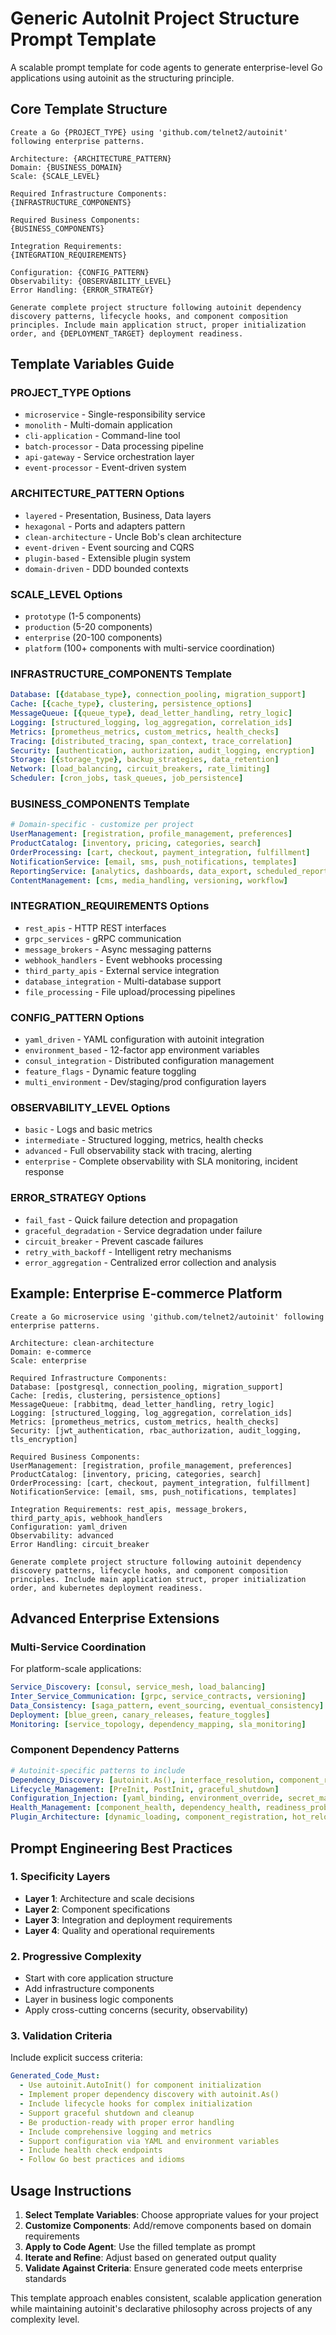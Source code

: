 # Generic AutoInit Project Structure Prompt Template

A scalable prompt template for code agents to generate enterprise-level Go applications using autoinit as the structuring principle.

## Core Template Structure

```
Create a Go {PROJECT_TYPE} using 'github.com/telnet2/autoinit' following enterprise patterns. 

Architecture: {ARCHITECTURE_PATTERN}
Domain: {BUSINESS_DOMAIN}
Scale: {SCALE_LEVEL}

Required Infrastructure Components:
{INFRASTRUCTURE_COMPONENTS}

Required Business Components:
{BUSINESS_COMPONENTS}

Integration Requirements:
{INTEGRATION_REQUIREMENTS}

Configuration: {CONFIG_PATTERN}
Observability: {OBSERVABILITY_LEVEL}
Error Handling: {ERROR_STRATEGY}

Generate complete project structure following autoinit dependency discovery patterns, lifecycle hooks, and component composition principles. Include main application struct, proper initialization order, and {DEPLOYMENT_TARGET} deployment readiness.
```

## Template Variables Guide

### PROJECT_TYPE Options
- `microservice` - Single-responsibility service
- `monolith` - Multi-domain application  
- `cli-application` - Command-line tool
- `batch-processor` - Data processing pipeline
- `api-gateway` - Service orchestration layer
- `event-processor` - Event-driven system

### ARCHITECTURE_PATTERN Options
- `layered` - Presentation, Business, Data layers
- `hexagonal` - Ports and adapters pattern
- `clean-architecture` - Uncle Bob's clean architecture
- `event-driven` - Event sourcing and CQRS
- `plugin-based` - Extensible plugin system
- `domain-driven` - DDD bounded contexts

### SCALE_LEVEL Options
- `prototype` (1-5 components)
- `production` (5-20 components) 
- `enterprise` (20-100 components)
- `platform` (100+ components with multi-service coordination)

### INFRASTRUCTURE_COMPONENTS Template
```yaml
Database: [{database_type}, connection_pooling, migration_support]
Cache: [{cache_type}, clustering, persistence_options]  
MessageQueue: [{queue_type}, dead_letter_handling, retry_logic]
Logging: [structured_logging, log_aggregation, correlation_ids]
Metrics: [prometheus_metrics, custom_metrics, health_checks]
Tracing: [distributed_tracing, span_context, trace_correlation]
Security: [authentication, authorization, audit_logging, encryption]
Storage: [{storage_type}, backup_strategies, data_retention]
Network: [load_balancing, circuit_breakers, rate_limiting]
Scheduler: [cron_jobs, task_queues, job_persistence]
```

### BUSINESS_COMPONENTS Template  
```yaml
# Domain-specific - customize per project
UserManagement: [registration, profile_management, preferences]
ProductCatalog: [inventory, pricing, categories, search]
OrderProcessing: [cart, checkout, payment_integration, fulfillment]
NotificationService: [email, sms, push_notifications, templates]
ReportingService: [analytics, dashboards, data_export, scheduled_reports]
ContentManagement: [cms, media_handling, versioning, workflow]
```

### INTEGRATION_REQUIREMENTS Options
- `rest_apis` - HTTP REST interfaces
- `grpc_services` - gRPC communication
- `message_brokers` - Async messaging patterns
- `webhook_handlers` - Event webhooks processing  
- `third_party_apis` - External service integration
- `database_integration` - Multi-database support
- `file_processing` - File upload/processing pipelines

### CONFIG_PATTERN Options
- `yaml_driven` - YAML configuration with autoinit integration
- `environment_based` - 12-factor app environment variables
- `consul_integration` - Distributed configuration management
- `feature_flags` - Dynamic feature toggling
- `multi_environment` - Dev/staging/prod configuration layers

### OBSERVABILITY_LEVEL Options
- `basic` - Logs and basic metrics
- `intermediate` - Structured logging, metrics, health checks
- `advanced` - Full observability stack with tracing, alerting
- `enterprise` - Complete observability with SLA monitoring, incident response

### ERROR_STRATEGY Options
- `fail_fast` - Quick failure detection and propagation
- `graceful_degradation` - Service degradation under failure
- `circuit_breaker` - Prevent cascade failures
- `retry_with_backoff` - Intelligent retry mechanisms
- `error_aggregation` - Centralized error collection and analysis

## Example: Enterprise E-commerce Platform

```
Create a Go microservice using 'github.com/telnet2/autoinit' following enterprise patterns.

Architecture: clean-architecture
Domain: e-commerce
Scale: enterprise

Required Infrastructure Components:
Database: [postgresql, connection_pooling, migration_support]
Cache: [redis, clustering, persistence_options]
MessageQueue: [rabbitmq, dead_letter_handling, retry_logic]
Logging: [structured_logging, log_aggregation, correlation_ids]
Metrics: [prometheus_metrics, custom_metrics, health_checks]
Security: [jwt_authentication, rbac_authorization, audit_logging, tls_encryption]

Required Business Components:
UserManagement: [registration, profile_management, preferences]
ProductCatalog: [inventory, pricing, categories, search]
OrderProcessing: [cart, checkout, payment_integration, fulfillment]
NotificationService: [email, sms, push_notifications, templates]

Integration Requirements: rest_apis, message_brokers, third_party_apis, webhook_handlers
Configuration: yaml_driven
Observability: advanced  
Error Handling: circuit_breaker

Generate complete project structure following autoinit dependency discovery patterns, lifecycle hooks, and component composition principles. Include main application struct, proper initialization order, and kubernetes deployment readiness.
```

## Advanced Enterprise Extensions

### Multi-Service Coordination
For platform-scale applications:

```yaml
Service_Discovery: [consul, service_mesh, load_balancing]
Inter_Service_Communication: [grpc, service_contracts, versioning]
Data_Consistency: [saga_pattern, event_sourcing, eventual_consistency]  
Deployment: [blue_green, canary_releases, feature_toggles]
Monitoring: [service_topology, dependency_mapping, sla_monitoring]
```

### Component Dependency Patterns

```yaml
# Autoinit-specific patterns to include
Dependency_Discovery: [autoinit.As(), interface_resolution, component_registry]
Lifecycle_Management: [PreInit, PostInit, graceful_shutdown]
Configuration_Injection: [yaml_binding, environment_override, secret_management]
Health_Management: [component_health, dependency_health, readiness_probes]
Plugin_Architecture: [dynamic_loading, component_registration, hot_reloading]
```

## Prompt Engineering Best Practices

### 1. Specificity Layers
- **Layer 1**: Architecture and scale decisions
- **Layer 2**: Component specifications  
- **Layer 3**: Integration and deployment requirements
- **Layer 4**: Quality and operational requirements

### 2. Progressive Complexity
- Start with core application structure
- Add infrastructure components
- Layer in business logic components
- Apply cross-cutting concerns (security, observability)

### 3. Validation Criteria
Include explicit success criteria:
```yaml
Generated_Code_Must:
  - Use autoinit.AutoInit() for component initialization
  - Implement proper dependency discovery with autoinit.As()
  - Include lifecycle hooks for complex initialization
  - Support graceful shutdown and cleanup
  - Be production-ready with proper error handling
  - Include comprehensive logging and metrics
  - Support configuration via YAML and environment variables
  - Include health check endpoints
  - Follow Go best practices and idioms
```

## Usage Instructions

1. **Select Template Variables**: Choose appropriate values for your project
2. **Customize Components**: Add/remove components based on domain requirements  
3. **Apply to Code Agent**: Use the filled template as prompt
4. **Iterate and Refine**: Adjust based on generated output quality
5. **Validate Against Criteria**: Ensure generated code meets enterprise standards

This template approach enables consistent, scalable application generation while maintaining autoinit's declarative philosophy across projects of any complexity level.